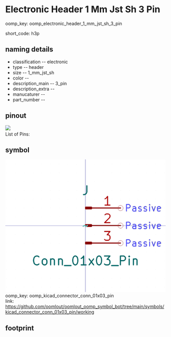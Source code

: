 # Electronic Header 1 Mm Jst Sh 3 Pin
oomp_key: oomp_electronic_header_1_mm_jst_sh_3_pin  

short_code: h3p
## naming details
* classification -- electronic
* type -- header
* size -- 1_mm_jst_sh
* color -- 
* description_main -- 3_pin
* description_extra -- 
* manucaturer -- 
* part_number -- 
## pinout
![](working_pinout_600.png)  
List of Pins:

## symbol

![](symbol/0/working/working_600.png)  
oomp_key: oomp_kicad_connector_conn_01x03_pin  
link: https://github.com/oomlout/oomlout_oomp_symbol_bot/tree/main/symbols/kicad_connector_conn_01x03_pin/working  


## footprint
